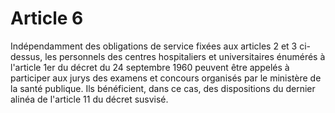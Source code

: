 # Article 6

Indépendamment des obligations de service fixées aux articles 2 et 3 ci-dessus, les personnels des centres hospitaliers et universitaires énumérés à l'article 1er du décret du 24 septembre 1960 peuvent être appelés à participer aux jurys des examens et concours organisés par le ministère de la santé publique. Ils bénéficient, dans ce cas, des dispositions du dernier alinéa de l'article 11 du décret susvisé.
